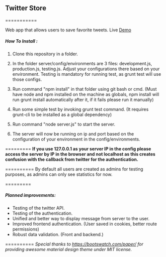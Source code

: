## Twitter Store
===========

Web app that allows users to save favorite tweets. Live [Demo](http://twitterstore-twistedsynapse.rhcloud.com/)

##### How To Install :
1. Clone this repository in a folder.

2. In the folder server/config/environments are 3 files: development.js, production.js, testing.js. Adjust your configurations there
based on your environment. Testing is mandatory for running test, as grunt test will use those configs.

3. Run command "npm install" in that folder using git bash or cmd.
    (Must have node and npm installed on the machine as globals, npm install will run grunt install automatically after it,
     if it fails please run it manually)

4. Run some simple test by invoking grunt test command. (It requires grunt-cli to be installed as a global dependency)

5. Run command "node server.js" to start the server.

6. The server will now be running on ip and port based on the configuration of your environment in the config/environments.

=========
**If you use 127.0.0.1 as your server IP in the config please access the server by IP in the browser and not localhost as this creates confusion with the callback from twitter for the authentication.**

==========
By default all users are created as admins for testing purposes, as admins can only see statistics for now.

=========
##### Planned improvements:
- Testing of the twitter API.
- Testing of the authentication.
- Unified and better way to display message from server to the user.
- Improved frontend authentication. (User saved in cookies, better route permissions)
- Robust data validation. (Front and backend.)

==========
*Special thanks to https://bootswatch.com/paper/ for providing awesome material design theme under MIT license.*
